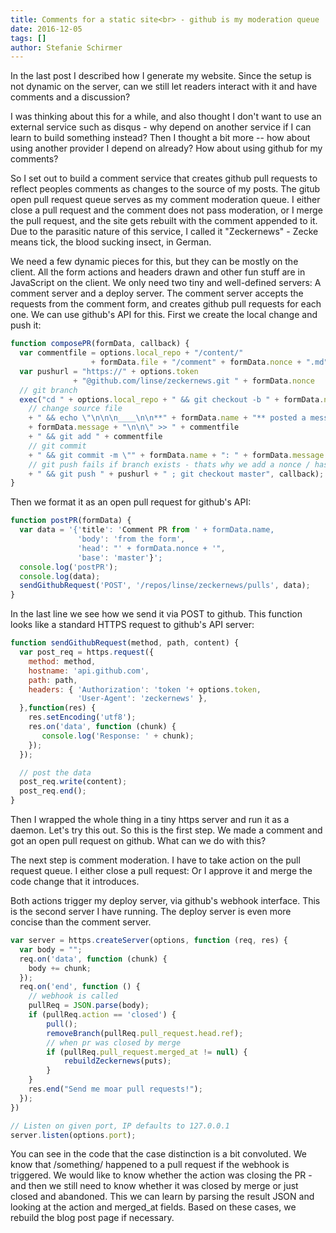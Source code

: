 ```yaml
---
title: Comments for a static site<br> - github is my moderation queue
date: 2016-12-05
tags: []
author: Stefanie Schirmer
---
```

In the last post I described how I generate my website. 
Since the setup is not dynamic on the server, can we still let readers interact with it and have comments and a discussion?

I was thinking about this for a while, and also thought I don't want to use an external service such as disqus - why depend on another service if I can learn to build something instead? Then I thought a bit more -- how about using another provider I depend on already? How about using github for my comments?

So I set out to build a comment service that creates github pull requests to reflect peoples comments as changes to the source of my posts.
The gitub open pull request queue serves as my comment moderation queue. I either close a pull request and the comment does not pass moderation, or I merge the pull request, and the site gets rebuilt with the comment appended to it.
Due to the parasitic nature of this service, I called it "Zeckernews" - Zecke means tick, the blood sucking insect, in German.

We need a few dynamic pieces for this, but they can be mostly on the client. All the form actions and headers drawn and other fun stuff are in JavaScript on the client.
We only need two tiny and well-defined servers: A comment server and a deploy server.
The comment server accepts the requests from the comment form, and creates github pull requests for each one.
We can use github's API for this.
First we create the local change and push it:

```` javascript
function composePR(formData, callback) {
  var commentfile = options.local_repo + "/content/" 
                  + formData.file + "/comment" + formData.nonce + ".md";
  var pushurl = "https://" + options.token 
              + "@github.com/linse/zeckernews.git " + formData.nonce 
  // git branch
  exec("cd " + options.local_repo + " && git checkout -b " + formData.nonce
    // change source file
    + " && echo \"\n\n\n____\n\n**" + formData.name + "** posted a message:\n\n> " 
    + formData.message + "\n\n\" >> " + commentfile
    + " && git add " + commentfile
    // git commit
    + " && git commit -m \"" + formData.name + ": " + formData.message + "\" content"
    // git push fails if branch exists - thats why we add a nonce / hash
    + " && git push " + pushurl + " ; git checkout master", callback);
}
````

Then we format it as an open pull request for github's API:

```` javascript
function postPR(formData) {
  var data = '{'title': 'Comment PR from ' + formData.name,
               'body': 'from the form',
               'head': "' + formData.nonce + '",
               'base': 'master'}';
  console.log('postPR');
  console.log(data);
  sendGithubRequest('POST', '/repos/linse/zeckernews/pulls', data);
}
````

In the last line we see how we send it via POST to github. 
This function looks like a standard HTTPS request to github's API server:

```` javascript
function sendGithubRequest(method, path, content) {
  var post_req = https.request({
    method: method,
    hostname: 'api.github.com',
    path: path,
    headers: { 'Authorization': 'token '+ options.token,
               'User-Agent': 'zeckernews' },
  },function(res) {
    res.setEncoding('utf8');
    res.on('data', function (chunk) {
       console.log('Response: ' + chunk);
    });
  });

  // post the data
  post_req.write(content);
  post_req.end();
}
````

Then I wrapped the whole thing in a tiny https server and run it as a daemon. Let's try this out.
<PIC OF THE FORM AND THE QUEUE>
So this is the first step. We made a comment and got an open pull request on github.
What can we do with this?

The next step is comment moderation. I have to take action on the pull request queue.
I either close a pull request:
<PIC OF ME CLOSING IT>
Or I approve it and merge the code change that it introduces.
<PIC OF ME MERGING IT>

Both actions trigger my deploy server, via github's webhook interface. 
This is the second server I have running. The deploy server is even more concise than the comment server.

```` javascript
var server = https.createServer(options, function (req, res) {
  var body = "";
  req.on('data', function (chunk) {
    body += chunk;
  });
  req.on('end', function () {
    // webhook is called
    pullReq = JSON.parse(body);
    if (pullReq.action == 'closed') {
        pull();
        removeBranch(pullReq.pull_request.head.ref);
        // when pr was closed by merge
        if (pullReq.pull_request.merged_at != null) {
            rebuildZeckernews(puts);
        }
    }
    res.end("Send me moar pull requests!");
  });
})

// Listen on given port, IP defaults to 127.0.0.1
server.listen(options.port);
````

You can see in the code that the case distinction is a bit convoluted.
We know that /something/ happened to a pull request if the webhook is triggered.
We would like to know whether the action was closing the PR - and then we still need to know whether it was closed by merge or just closed and abandoned.
This we can learn by parsing the result JSON and looking at the action and merged_at fields.
Based on these cases, we rebuild the blog post page if necessary.

